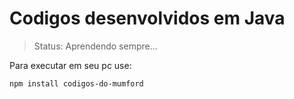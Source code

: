 <h1>Codigos desenvolvidos em Java</h1>

> Status: Aprendendo sempre...

Para executar em seu pc use:

```
npm install codigos-do-mumford
```
